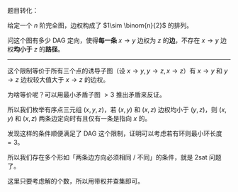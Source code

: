 题目转化：

给定一个 $n$ 阶完全图，边权构成了 $1\sim \binom{n}{2}$ 的排列。

问这个图有多少 DAG 定向，使得**每一条** $x\to y$ 边权为 $z$ 的**边**，不存在 $x\to y$ 边权**均小于** $z$ 的**路径**。

* * *

这个限制等价于所有三个点的诱导子图（设 $x\to y,y\to z,x\to z$）有 $x\to y$ 和 $y\to z$ 边权较大值大于 $x\to z$ 的边权。

为啥等价呢？可以用最小矛盾子图 $>3$ 推出矛盾来反证。

所以我们枚举有序点三元组 $(x,y,z)$，若 $(x,y)$ 和 $(x,z)$ 边权均小于 $(y,z)$，则 $(x,y)$ 和 $(x,z)$ 两条边定向时有且仅有一条是指向 $x$ 的。

发现这样的条件顺便满足了 DAG 这个限制，证明可以考虑若有环则最小环长度 $=3$。

所以我们存在多个形如「两条边方向必须相同 / 不同」的条件，就是 2sat 问题了。

这里只要考虑解的个数，所以用带权并查集即可。